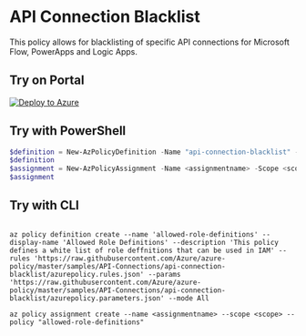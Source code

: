 # API Connection Blacklist

This policy allows for blacklisting of specific API connections for Microsoft Flow, PowerApps and Logic Apps.

## Try on Portal

[![Deploy to Azure](http://azuredeploy.net/deploybutton.png)](https://portal.azure.com/#blade/Microsoft_Azure_Policy/CreatePolicyDefinitionBlade/uri/https%3A%2F%2Fraw.githubusercontent.com%2FAzure%2Fazure-policy%2Fmaster%2Fsamples%2FAPI-Connections%2Fapi-connection-blacklist%2Fazurepolicy.json)

## Try with PowerShell

````powershell
$definition = New-AzPolicyDefinition -Name "api-connection-blacklist" -DisplayName "Blacklisted Connector" -description "This policy allows for blacklisting of specific API connections for Microsoft Flow, PowerApps and Logic Apps." -Policy 'https://raw.githubusercontent.com/Azure/azure-policy/master/samples/API-Connections/api-connection-blacklist/azurepolicy.rules.json' -Parameter 'https://raw.githubusercontent.com/Azure/azure-policy/master/samples/API-Connections/api-connection-blacklist/azurepolicy.parameters.json' -Mode All
$definition
$assignment = New-AzPolicyAssignment -Name <assignmentname> -Scope <scope>  -roleDefinitionIds <Approved Role Definitions> -PolicyDefinition $definition
$assignment 
````



## Try with CLI

````cli

az policy definition create --name 'allowed-role-definitions' --display-name 'Allowed Role Definitions' --description 'This policy defines a white list of role deffnitions that can be used in IAM' --rules 'https://raw.githubusercontent.com/Azure/azure-policy/master/samples/API-Connections/api-connection-blacklist/azurepolicy.rules.json' --params 'https://raw.githubusercontent.com/Azure/azure-policy/master/samples/API-Connections/api-connection-blacklist/azurepolicy.parameters.json' --mode All

az policy assignment create --name <assignmentname> --scope <scope> --policy "allowed-role-definitions" 

````
